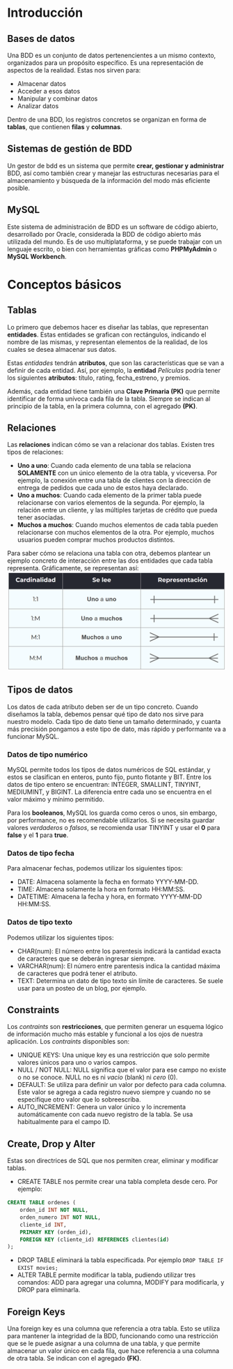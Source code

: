 # Introducción

## Bases de datos

Una BDD es un conjunto de datos pertenencientes a un mismo contexto, organizados para un propósito específico. Es una representación de aspectos de la realidad. Estas nos sirven para:

- Almacenar datos
- Acceder a esos datos
- Manipular y combinar datos
- Analizar datos

Dentro de una BDD, los registros concretos se organizan en forma de **tablas**, que contienen **filas** y **columnas**.

## Sistemas de gestión de BDD

Un gestor de bdd es un sistema que permite **crear, gestionar y administrar** BDD, así como también crear y manejar las estructuras necesarias para el almacenamiento y búsqueda de la información del modo más eficiente posible.

## MySQL

Este sistema de administración de BDD es un software de código abierto, desarrollado por Oracle, considerada la BDD de código abierto más utilizada del mundo. Es de uso multiplataforma, y se puede trabajar con un lenguaje escrito, o bien con herramientas gráficas como **PHPMyAdmin** o **MySQL Workbench**.

# Conceptos básicos

## Tablas

Lo primero que debemos hacer es diseñar las tablas, que representan **entidades**. Estas entidades se grafican con rectángulos, indicando el nombre de las mismas, y representan elementos de la realidad, de los cuales se desea almacenar sus datos.

Estas _entidades_ tendrán **atributos**, que son las características que se van a definir de cada entidad. Así, por ejemplo, la **entidad** _Películas_ podría tener los siguientes **atributos**: título, rating, fecha_estreno, y premios.

Además, cada entidad tiene también una **Clave Primaria (PK)** que permite identificar de forma unívoca cada fila de la tabla. Siempre se indican al principio de la tabla, en la primera columna, con el agregado **(PK)**.

## Relaciones

Las **relaciones** indican cómo se van a relacionar dos tablas. Existen tres tipos de relaciones:

- **Uno a uno**: Cuando cada elemento de una tabla se relaciona **SOLAMENTE** con un único elemento de la otra tabla, y viceversa. Por ejemplo, la conexión entre una tabla de clientes con la dirección de entrega de pedidos que cada uno de estos haya declarado.
- **Uno a muchos**: Cuando cada elemento de la primer tabla puede relacionarse con varios elementos de la segunda. Por ejemplo, la relación entre un cliente, y las múltiples tarjetas de crédito que pueda tener asociadas.
- **Muchos a muchos**: Cuando muchos elementos de cada tabla pueden relacionarse con muchos elementos de la otra. Por ejemplo, muchos usuarios pueden comprar muchos productos distintos.

Para saber cómo se relaciona una tabla con otra, debemos plantear un ejemplo concreto de interacción entre las dos entidades que cada tabla representa. Gráficamente, se representan así:
![Tipos de relaciones](../media/bdd1Relaciones.png)

## Tipos de datos

Los datos de cada atributo deben ser de un tipo concreto. Cuando diseñamos la tabla, debemos pensar qué tipo de dato nos sirve para nuestro modelo. Cada tipo de dato tiene un tamaño determinado, y cuanta más precisión pongamos a este tipo de dato, más rápido y performante va a funcionar MySQL.

### Datos de tipo numérico

MySQL permite todos los tipos de datos numéricos de SQL estándar, y estos se clasifican en enteros, punto fijo, punto flotante y BIT. Entre los datos de tipo entero se encuentran: INTEGER, SMALLINT, TINYINT, MEDIUMINT, y BIGINT. La diferencia entre cada uno se encuentra en el valor máximo y mínimo permitido.

Para los **booleanos**, MySQL los guarda como ceros o unos, sin embargo, por performance, no es recomendable utilizarlos. Si se necesita guardar valores _verdaderos_ o _falsos_, se recomienda usar TINYINT y usar el **0** para **false** y el **1** para **true**.

### Datos de tipo fecha

Para almacenar fechas, podemos utilizar los siguientes tipos:

- DATE: Almacena solamente la fecha en formato YYYY-MM-DD.
- TIME: Almacena solamente la hora en formato HH:MM:SS.
- DATETIME: Almacena la fecha y hora, en formato YYYY-MM-DD HH:MM:SS.

### Datos de tipo texto

Podemos utilizar los siguientes tipos:

- CHAR(num): El número entre los parentesis indicará la cantidad exacta de caracteres que se deberán ingresar siempre.
- VARCHAR(num): El número entre parentesis indica la cantidad máxima de caracteres que podrá tener el atributo.
- TEXT: Determina un dato de tipo texto sin límite de caracteres. Se suele usar para un posteo de un blog, por ejemplo.

## Constraints

Los _contraints_ son **restricciones**, que permiten generar un esquema lógico de información mucho más estable y funcional a los ojos de nuestra aplicación. Los _contraints_ disponibles son:

- UNIQUE KEYS: Una unique key es una restricción que solo permite valores únicos para uno o varios campos.
- NULL / NOT NULL: NULL significa que el valor para ese campo no existe o no se conoce. NULL no es ni _vacio_ (blank) ni _cero_ (0).
- DEFAULT: Se utiliza para definir un valor por defecto para cada columna. Este valor se agrega a cada registro nuevo siempre y cuando no se especifique otro valor que lo sobreescriba.
- AUTO_INCREMENT: Genera un valor único y lo incrementa automáticamente con cada nuevo registro de la tabla. Se usa habitualmente para el campo ID.

## Create, Drop y Alter

Estas son directrices de SQL que nos permiten crear, eliminar y modificar tablas.

- CREATE TABLE nos permite crear una tabla completa desde cero. Por ejemplo:

```sql
CREATE TABLE ordenes (
    orden_id INT NOT NULL,
    orden_numero INT NOT NULL,
    cliente_id INT,
    PRIMARY KEY (orden_id),
    FOREIGN KEY (cliente_id) REFERENCES clientes(id)
);
```

- DROP TABLE eliminará la tabla especificada. Por ejemplo `DROP TABLE IF EXIST movies;`
- ALTER TABLE permite modificar la tabla, pudiendo utilizar tres comandos: ADD para agregar una columna, MODIFY para modificarla, y DROP para eliminarla.

## Foreign Keys

Una foreign key es una columna que referencia a otra tabla. Esto se utiliza para mantener la integridad de la BDD, funcionando como una restricción que se le puede asignar a una columna de una tabla, y que permite almacenar un valor único en cada fila, que hace referencia a una columna de otra tabla. Se indican con el agregado **(FK)**.
